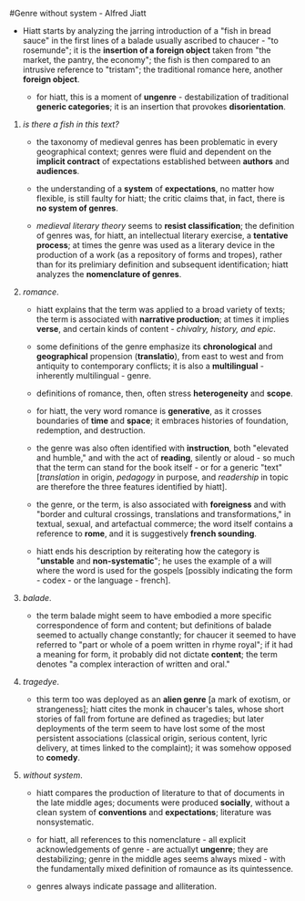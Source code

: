 #Genre without system - Alfred Jiatt

- Hiatt starts by analyzing the jarring introduction of a "fish in bread sauce" in the first lines of a balade usually ascribed to chaucer - "to rosemunde"; it is the __insertion of a foreign object__ taken from "the market, the pantry, the economy"; the fish is then compared to an intrusive reference to "tristam"; the traditional romance here, another __foreign object__.

	- for hiatt, this is a moment of __ungenre__ - destabilization of traditional __generic categories__; it is an insertion that provokes __disorientation__.

1. _is there a fish in this text?_

	- the taxonomy of medieval genres has been problematic in every geographical context; genres were fluid and dependent on the __implicit contract__ of expectations established between __authors__ and __audiences__.

	- the understanding of a __system__ of __expectations__, no matter how flexible, is still faulty for hiatt; the critic claims that, in fact, there is __no system of genres__.

	- _medieval literary theory_ seems to __resist classification__; the definition of genres was, for hiatt, an intellectual literary exercise, a __tentative process__; at times the genre was used as a literary device in the production of a work (as a repository of forms and tropes), rather than for its prelimiary definition and subsequent identification; hiatt analyzes the __nomenclature of genres__.

2. _romance_.

	- hiatt explains that the term was applied to a broad variety of texts; the term is associated with __narrative production__; at times it implies __verse__, and certain kinds of content - _chivalry, history, and epic_.

	- some definitions of the genre emphasize its __chronological__ and __geographical__ propension (__translatio__), from east to west and from antiquity to contemporary conflicts; it is also a __multilingual__ - inherently multilingual - genre.

	- definitions of romance, then, often stress __heterogeneity__ and __scope__.

	- for hiatt, the very word romance is __generative__, as it crosses boundaries of __time__ and __space__; it embraces histories of foundation, redemption, and destruction.

	- the genre was also often identified with __instruction__, both "elevated and humble," and with the act of __reading__, silently or aloud - so much that the term can stand for the book itself - or for a generic "text" [_translation_ in origin, _pedagogy_ in purpose, and _readership_ in topic are therefore the three features identified by hiatt].

	- the genre, or the term, is also associated with __foreigness__ and with "border and cultural crossings, translations and transformations," in textual, sexual, and artefactual commerce; the word itself contains a reference to __rome__, and it is suggestively __french sounding__.

	- hiatt ends his description by reiterating how the category is "__unstable__ and __non-systematic__"; he uses the example of a will where the word is used for the gospels [possibly indicating the form - codex - or the language - french].

3. _balade_.

	- the term balade might seem to have embodied a more specific correspondence of form and content; but definitions of balade seemed to actually change constantly; for chaucer it seemed to have referred to "part or whole of a poem written in rhyme royal"; if it had a meaning for form, it probably did not dictate __content__; the term denotes "a complex interaction of written and oral."

4. _tragedye_.

	- this term too was deployed as an __alien genre__ [a mark of exotism, or strangeness]; hiatt cites the monk in chaucer's tales, whose short stories of fall from fortune are defined as tragedies; but later deployments of the term seem to have lost some of the most persistent associations (classical origin, serious content, lyric delivery, at times linked to the complaint); it was somehow opposed to __comedy__.

5. _without system_.

	- hiatt compares the production of literature to that of documents in the late middle ages; documents were produced __socially__, without a clean system of __conventions__ and __expectations__; literature was nonsystematic.

	- for hiatt, all references to this nomenclature - all explicit acknowledgements of genre - are actuallyt __ungenre__; they are destabilizing; genre in the middle ages seems always mixed - with the fundamentally mixed definition of romaunce as its quintessence.

	- genres always indicate passage and alliteration.
